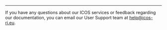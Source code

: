 ***

If you have any questions about our ICOS services or feedback regarding our
documentation, you can email our User Support team at
[help@icos-ri.eu](mailto:help@icos-ri.eu).